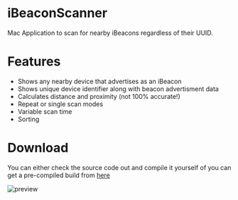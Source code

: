iBeaconScanner
==============

Mac Application to scan for nearby iBeacons regardless of their UUID.

Features
========

* Shows any nearby device that advertises as an iBeacon
* Shows unique device identifier along with beacon advertisment data
* Calculates distance and proximity (not 100% accurate!)
* Repeat or single scan modes
* Variable scan time
* Sorting


Download
========

You can either check the source code out and compile it yourself of you can get a pre-compiled build from [here](https://github.com/liamnichols/iBeaconScanner/tree/master/Builds)


![preview](http://i.imgur.com/WQxC4Ng.png "preview")